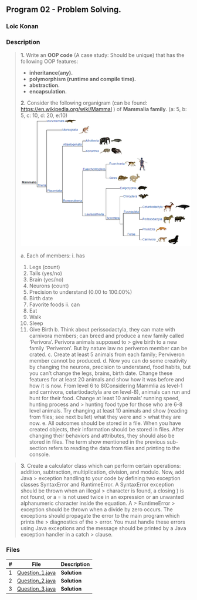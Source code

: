 ## Program 02 -  Problem Solving.

### Loic Konan

### Description

> **1.** Write an **OOP code** (A case study: Should be unique) that has the following OOP features:
>
> - **inheritance(any).**
> - **polymorphism (runtime and compile time).**
> - **abstraction.**
> - **encapsulation.**
>
> **2.** Consider the following organigram (can be found: <https://en.wikipedia.org/wiki/Mammal> ) of **Mammalia family**. (a: 5, b: 5, c: 10, d: 20, e:10)
> <img src="pic.png">
>
> a. Each of members:
> i. has
>
> 1. Legs (count)
> 2. Tails (yes/no)
> 3. Brain (yes/no)
> 4. Neurons (count)
> 5. Precision to understand (0.00 to 100.00%)
> 6. Birth date
> 7. Favorite foods
> ii. can
> 1. Eat
> 2. Walk
> 3. Sleep
> 4. Give Birth
> b. Think about perissodactyla, they can mate with carnivora members; can breed and produce a new family called ‘Perivora’. Perivora animals supposed to > give birth to a new family ‘Periveron’. But by nature law no periveron member can be crated.
> c. Create at least 5 animals from each family; Perviveron member cannot be produced.
> d. Now you can do some creativity by changing the neurons, precision to understand, food habits, but you can’t change the legs, brains, birth date.
> Change these features for at least 20 animals and show how it was before and how it is now. From level 6 to 8(Considering Mammlia as level-1 and 
> carnivora, cetartiodactyla are on level-8), animals can run and hunt for their food. Change at least 10 animals’ running speed, hunting process and > hunting food type for those who are 6-8 level animals. Try changing at least 10 animals and show (reading from files; see next bullet) what they were and > what they are now.
> e. All outcomes should be stored in a file. When you have created objects, their information should be stored in files. After changing their behaviors 
> and attributes, they should also be stored in files. The term show mentioned in the previous sub-section refers to reading the data from files and 
> printing to the console.

> **3.** Create a calculator class which can perform certain operations: addition, subtraction, multiplication, division, and modulo. Now, add Java > exception handling to your code by defining two exception classes SyntaxError and RuntimeError. A SyntaxError exception should be thrown when an illegal > character is found, a closing ) is not found, or a = is not used twice in an expression or an unwanted alphanumeric character inside the equation. A > RuntimeError > exception should be thrown when a divide by zero occurs. The exceptions should propagate the error to the main program which prints the > diagnostics of the > error. You must handle these errors using Java exceptions and the message should be printed by a Java exception handler in a catch > clause.
 
### Files

|   #   | File                               | Description  |
| :---: | ---------------------------------- | ------------ |
|   1   | [Question_1.java](Question_1.java) | **Solution** |
|   2   | [Question_2.java](Question_2.java) | **Solution** |
|   3   | [Question_3.java](Question_3.java) | **Solution** |
